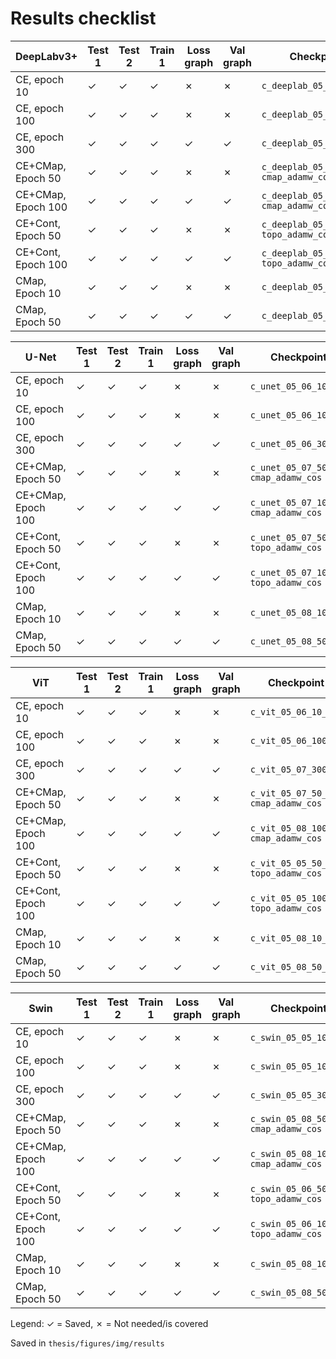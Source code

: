 # Results checklist

| DeepLabv3+         | Test 1 | Test 2 | Train 1 | Loss graph | Val graph | Checkpoint  (`file_name`)               |
|--------------------|--------|--------|---------|------------|-----------|-----------------------------------------|
| CE, epoch 10       | ✓      | ✓      | ✓       | ✗          | ✗         | `c_deeplab_05_04_10_ce_adamw_cos`       |
| CE, epoch 100      | ✓      | ✓      | ✓       | ✗          | ✗         | `c_deeplab_05_04_100_ce_adamw_cos`      |
| CE, epoch 300      | ✓      | ✓      | ✓       | ✓          | ✓         | `c_deeplab_05_05_300_ce_adamw_cos`      |
| CE+CMap, Epoch 50  | ✓      | ✓      | ✓       | ✗          | ✗         | `c_deeplab_05_07_50_ce-cmap_adamw_cos`  |
| CE+CMap, Epoch 100 | ✓      | ✓      | ✓       | ✓          | ✓         | `c_deeplab_05_07_100_ce-cmap_adamw_cos` |
| CE+Cont, Epoch 50  | ✓      | ✓      | ✓       | ✗          | ✗         | `c_deeplab_05_05_50_ce-topo_adamw_cos`  |
| CE+Cont, Epoch 100 | ✓      | ✓      | ✓       | ✓          | ✓         | `c_deeplab_05_05_100_ce-topo_adamw_cos` |
| CMap, Epoch 10     | ✓      | ✓      | ✓       | ✗          | ✗         | `c_deeplab_05_08_10_cmap_adamw_cos`     |
| CMap, Epoch 50     | ✓      | ✓      | ✓       | ✓          | ✓         | `c_deeplab_05_08_50_cmap_adamw_cos`     |

| U-Net              | Test 1 | Test 2 | Train 1 | Loss graph | Val graph | Checkpoint  (`file_name`)            |
|--------------------|--------|--------|---------|------------|-----------|--------------------------------------|
| CE, epoch 10       | ✓      | ✓      | ✓       | ✗          | ✗         | `c_unet_05_06_10_ce_adamw_cos`       |
| CE, epoch 100      | ✓      | ✓      | ✓       | ✗          | ✗         | `c_unet_05_06_100_ce_adamw_cos`      |
| CE, epoch 300      | ✓      | ✓      | ✓       | ✓          | ✓         | `c_unet_05_06_300_ce_adamw_cos`      |
| CE+CMap, Epoch 50  | ✓      | ✓      | ✓       | ✗          | ✗         | `c_unet_05_07_50_ce-cmap_adamw_cos`  |
| CE+CMap, Epoch 100 | ✓      | ✓      | ✓       | ✓          | ✓         | `c_unet_05_07_100_ce-cmap_adamw_cos` |
| CE+Cont, Epoch 50  | ✓      | ✓      | ✓       | ✗          | ✗         | `c_unet_05_07_50_ce-topo_adamw_cos`  |
| CE+Cont, Epoch 100 | ✓      | ✓      | ✓       | ✓          | ✓         | `c_unet_05_07_100_ce-topo_adamw_cos` |
| CMap, Epoch 10     | ✓      | ✓      | ✓       | ✗          | ✗         | `c_unet_05_08_10_cmap_adamw_cos`     |
| CMap, Epoch 50     | ✓      | ✓      | ✓       | ✓          | ✓         | `c_unet_05_08_50_cmap_adamw_cos`     |

| ViT                | Test 1 | Test 2 | Train 1 | Loss graph | Val graph | Checkpoint  (`file_name`)           |
|--------------------|--------|--------|---------|------------|-----------|-------------------------------------|
| CE, epoch 10       | ✓      | ✓      | ✓       | ✗          | ✗         | `c_vit_05_06_10_ce_adamw_cos`       |
| CE, epoch 100      | ✓      | ✓      | ✓       | ✗          | ✗         | `c_vit_05_06_100_ce_adamw_cos`      |
| CE, epoch 300      | ✓      | ✓      | ✓       | ✓          | ✓         | `c_vit_05_07_300_ce_adamw_cos`      |
| CE+CMap, Epoch 50  | ✓      | ✓      | ✓       | ✗          | ✗         | `c_vit_05_07_50_ce-cmap_adamw_cos`  |
| CE+CMap, Epoch 100 | ✓      | ✓      | ✓       | ✓          | ✓         | `c_vit_05_08_100_ce-cmap_adamw_cos` |
| CE+Cont, Epoch 50  | ✓      | ✓      | ✓       | ✗          | ✗         | `c_vit_05_05_50_ce-topo_adamw_cos`  |
| CE+Cont, Epoch 100 | ✓      | ✓      | ✓       | ✓          | ✓         | `c_vit_05_05_100_ce-topo_adamw_cos` |
| CMap, Epoch 10     | ✓      | ✓      | ✓       | ✗          | ✗         | `c_vit_05_08_10_cmap_adamw_cos`     |
| CMap, Epoch 50     | ✓      | ✓      | ✓       | ✓          | ✓         | `c_vit_05_08_50_cmap_adamw_cos`     |

| Swin               | Test 1 | Test 2 | Train 1 | Loss graph | Val graph | Checkpoint  (`file_name`)            |
|--------------------|--------|--------|---------|------------|-----------|--------------------------------------|
| CE, epoch 10       | ✓      | ✓      | ✓       | ✗          | ✗         | `c_swin_05_05_10_ce_adamw_cos`       |
| CE, epoch 100      | ✓      | ✓      | ✓       | ✗          | ✗         | `c_swin_05_05_100_ce_adamw_cos`      |
| CE, epoch 300      | ✓      | ✓      | ✓       | ✓          | ✓         | `c_swin_05_05_300_ce_adamw_cos`      |
| CE+CMap, Epoch 50  | ✓      | ✓      | ✓       | ✗          | ✗         | `c_swin_05_08_50_ce-cmap_adamw_cos`  |
| CE+CMap, Epoch 100 | ✓      | ✓      | ✓       | ✓          | ✓         | `c_swin_05_08_100_ce-cmap_adamw_cos` |
| CE+Cont, Epoch 50  | ✓      | ✓      | ✓       | ✗          | ✗         | `c_swin_05_06_50_ce-topo_adamw_cos`  |
| CE+Cont, Epoch 100 | ✓      | ✓      | ✓       | ✓          | ✓         | `c_swin_05_06_100_ce-topo_adamw_cos` |
| CMap, Epoch 10     | ✓      | ✓      | ✓       | ✗          | ✗         | `c_swin_05_08_10_cmap_adamw_cos`     |
| CMap, Epoch 50     | ✓      | ✓      | ✓       | ✓          | ✓         | `c_swin_05_08_50_cmap_adamw_cos`     |

Legend: ✓ = Saved, ✗ = Not needed/is covered

Saved in `thesis/figures/img/results`
